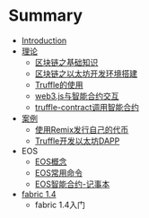 # Summary

* [Introduction](README.md)
* [理论](li-lun.md)
  * [区块链之基础知识](jichu-zhishi.md)
  * [区块链之以太坊开发环境搭建](qu-kuai-lian-zhi-yi-tai-fang-kai-fa-huan-jing-da-jian.md)
  * [Truffle的使用](truffle.md)
  * [web3.js与智能合约交互](web3-contract.md)
  * [truffle-contract调用智能合约](truffle-contract.md)
* [案例 ](ani.md)
  * [使用Remix发行自己的代币](an-li-1-yong-remix-fa-xing-zi-ji-de-dai-bi.md)
  * [Truffle开发以太坊DAPP](anli2.md)
* EOS 
  * [EOS概念](eosgai-nian.md)
  * [EOS常用命令](eos.md)
  * [EOS智能合约-记事本](eoszhi-neng-he-7ea6-ji-shi-ben.md)
* [fabric 1.4](fabric1.4部署.md)
  * fabric 1.4入门

